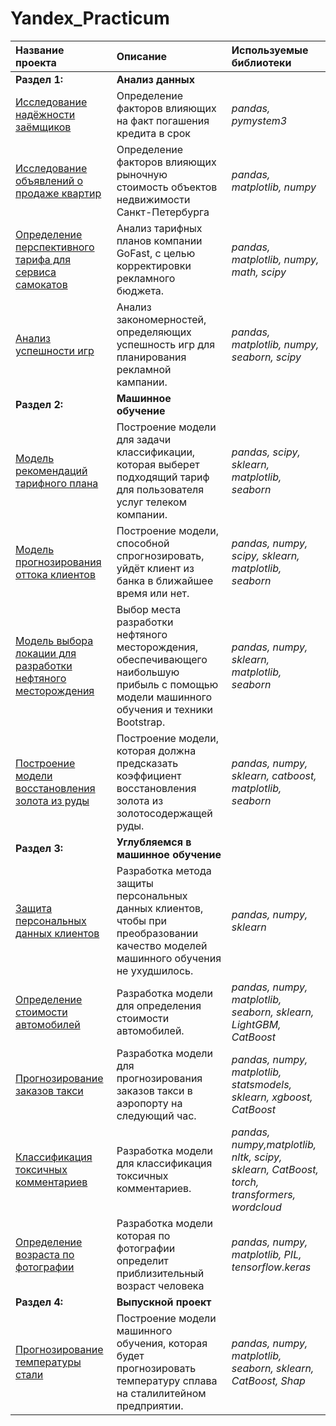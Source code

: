 # Yandex_Practicum
| Название проекта | Описание | Используемые библиотеки | 
| :---------------------- | :---------------------- | :---------------------- |
| **Раздел 1:** | **Анализ данных** |  | 
| [Исследование надёжности заёмщиков](Reliability_of_borrowers) | Определение факторов влияющих на факт погашения кредита в срок | *pandas, pymystem3* |
|[Исследование объявлений о продаже квартир](app_spb) | Определение факторов влияющих рыночную стоимость объектов недвижимости Санкт-Петербурга | *pandas, matplotlib, numpy* |
|[Определение перспективного тарифа для сервиса самокатов](samokati_Fasti) | Анализ тарифных планов компании GoFast, с целью корректировки рекламного бюджета. | *pandas, matplotlib, numpy, math, scipy* |
|[Анализ успешности игр](game_analiz) | Анализ закономерностей, определяющих успешность игр для планирования рекламной кампании. | *pandas, matplotlib, numpy, seaborn, scipy* |
| **Раздел 2:** | **Машинное обучение** | |
|[Модель рекомендаций тарифного плана](rec_tariff_megaline) | Построение модели для задачи классификации, которая выберет подходящий тариф для пользователя услуг телеком компании. | *pandas, scipy, sklearn, matplotlib, seaborn* |
|[Модель прогнозирования оттока клиентов](bank_clients) | Построение модели, способной спрогнозировать, уйдёт клиент из банка в ближайшее время или нет. | *pandas, numpy, scipy, sklearn, matplotlib, seaborn* |
|[Модель выбора локации для разработки нефтяного месторождения](target_oil) | Выбор места разработки нефтяного месторождения, обеспечивающего наибольшую прибыль с помощью модели машинного обучения и техники Bootstrap.  | *pandas, numpy, sklearn, matplotlib, seaborn* |
|[Построение модели восстановления золота из руды](aurum) | Построение модели, которая должна предсказать коэффициент восстановления золота из золотосодержащей руды.  | *pandas, numpy, sklearn, catboost, matplotlib, seaborn* |
| **Раздел 3:** | **Углубляемся в машинное обучение** | |
|[Защита персональных данных клиентов](defender) | Разработка метода защиты персональных данных клиентов, чтобы при преобразовании качество моделей машинного обучения не ухудшилось.  | *pandas, numpy, sklearn* |
|[Определение стоимости автомобилей](reccomend_car) | Разработка модели для определения стоимости автомобилей.  | *pandas, numpy, matplotlib, seaborn, sklearn, LightGBM, CatBoost* |
|[Прогнозирование заказов такси](taxi) | Разработка модели для прогнозирования заказов такси в аэропорту на следующий час.  | *pandas, numpy, matplotlib,  statsmodels, sklearn, xgboost, CatBoost* |
|[Классификация токсичных комментариев](toxic_comment) | Разработка модели для классификация токсичных комментариев.  | *pandas, numpy,matplotlib, nltk, scipy, sklearn, CatBoost, torch, transformers, wordcloud* |
|[Определение возраста по фотографии](age_CV) | Разработка модели которая по фотографии определит приблизительный возраст человека | *pandas, numpy, matplotlib, PIL, tensorflow.keras* |
| **Раздел 4:** | **Выпускной проект** | |
|[Прогнозирование температуры стали](temp_iron) | Построение модели машинного обучения, которая будет прогнозировать температуру сплава на сталилитейном предприятии.| *pandas, numpy, matplotlib, seaborn, sklearn, CatBoost, Shap* |
